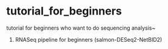 # tutorial_for_beginners
tutorial for beginners who want to do sequencing analysis~

1. RNASeq pipeline for beginners (salmon-DESeq2-NetBID2)
